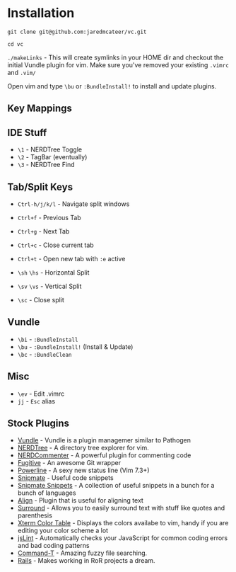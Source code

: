 Installation
============

`git clone git@github.com:jaredmcateer/vc.git`

`cd vc`

`./makeLinks` - This will create symlinks in your HOME dir and checkout the initial Vundle plugin for vim. Make sure you've removed your existing `.vimrc` and `.vim/`

Open vim and type `\bu` or `:BundleInstall!` to install and update plugins.

Key Mappings
------------

IDE Stuff
---------

* `\1` - NERDTree Toggle
* `\2` - TagBar (eventually)
* `\3` - NERDTree Find

Tab/Split Keys
--------------

* `Ctrl-h/j/k/l` -  Navigate split windows
* `Ctrl+f` - Previous Tab 
* `Ctrl+g` - Next Tab
* `Ctrl+c` - Close current tab
* `Ctrl+t` - Open new tab with `:e` active

* `\sh` `\hs` - Horizontal Split
* `\sv` `\vs` - Vertical Split
* `\sc` - Close split

Vundle
--------

* `\bi` - `:BundleInstall`
* `\bu` - `:BundleInstall!` (Install & Update)
* `\bc` - `:BundleClean`

Misc
-------

* `\ev` - Edit .vimrc
* `jj` - `Esc` alias

Stock Plugins
------------

* [Vundle](https://github.com/gmarik/vundle) - Vundle is a plugin managemer similar to Pathogen
* [NERDTree](https://github.com/scrooloose/nerdtree) - A directory tree explorer for vim.
* [NERDCommenter](https://github.com/scrooloose/nerdcommenter) - A powerful plugin for commenting code
* [Fugitive](https://github.com/tpope/vim-fugitive) - An awesome Git wrapper
* [Powerline](https://github.com/Lokaltog/vim-powerline) - A sexy new status line (Vim 7.3+)
* [Snipmate](https://github.com/msanders/snipmate.vim) - Useful code snippets
* [Snipmate Snippets](https://github.com/scrooloose/snipmate-snippets) - A collection of useful snippets in a bunch for a bunch of languages
* [Align](https://github.com/tsaleh/vim-align) - Plugin that is useful for aligning text
* [Surround](https://github.com/tpope/vim-surround) - Allows you to easily surround text with stuff like quotes and parenthesis
* [Xterm Color Table](https://github.com/guns/xterm-color-table.vim) - Displays the colors availabe to vim, handy if you are editing your color scheme a lot
* [jsLint](https://github.com/hallettj/jslint.vim) - Automatically checks your JavaScript for common coding errors and bad coding patterns
* [Command-T](https://github.com/wincent/Command-T) - Amazing fuzzy file searching. 
* [Rails](https://github.com/tpope/vim-rails) - Makes working in RoR projects a dream.
